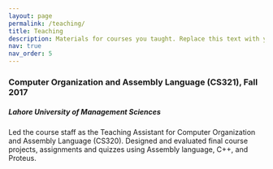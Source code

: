 ```yaml
---
layout: page
permalink: /teaching/
title: Teaching
description: Materials for courses you taught. Replace this text with your description.
nav: true
nav_order: 5
---
```


### Computer Organization and Assembly Language (CS321), Fall 2017
##### Lahore University of Management Sciences

Led the course staff as the Teaching Assistant for Computer Organization and Assembly Language (CS320). Designed and evaluated final course projects, assignments and quizzes using Assembly language, C++, and Proteus.
